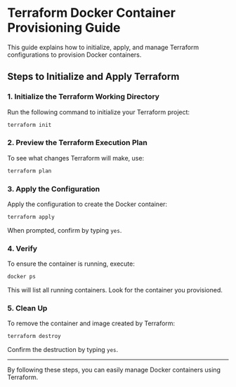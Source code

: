 # Terraform Docker Container Provisioning Guide

This guide explains how to initialize, apply, and manage Terraform configurations to provision Docker containers.

## Steps to Initialize and Apply Terraform

### 1. Initialize the Terraform Working Directory
Run the following command to initialize your Terraform project:
```bash
terraform init
```

### 2. Preview the Terraform Execution Plan
To see what changes Terraform will make, use:
```bash
terraform plan
```

### 3. Apply the Configuration
Apply the configuration to create the Docker container:
```bash
terraform apply
```
When prompted, confirm by typing `yes`.

### 4. Verify
To ensure the container is running, execute:
```bash
docker ps
```
This will list all running containers. Look for the container you provisioned.

### 5. Clean Up
To remove the container and image created by Terraform:
```bash
terraform destroy
```
Confirm the destruction by typing `yes`.

---

By following these steps, you can easily manage Docker containers using Terraform.

